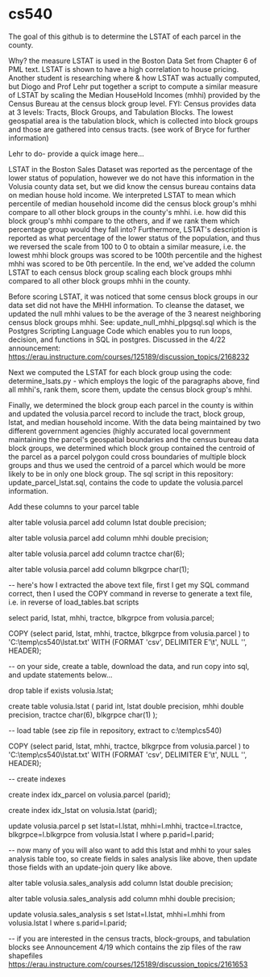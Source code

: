 # cs540
The goal of this github is to determine the LSTAT of each parcel in the county.  

Why?  the measure LSTAT is used in the Boston Data Set from Chapter 6 of PML text.  LSTAT is shown to have a high correlation to house pricing.  Another student is researching where & how LSTAT was actually computed, but Diogo and Prof Lehr put together a script to compute a similar measure of LSTAT by scaling the Median HouseHold Incomes (mhhi) provided by the Census Bureau at the census block group level.  FYI:  Census provides data at 3 levels:  Tracts, Block Groups, and Tabulation Blocks.  The lowest geospatial area is the tabulation block, which is collected into block groups and those are gathered into census tracts.  (see work of Bryce for further information)

Lehr to do- provide a quick image here...

LSTAT in the Boston Sales Dataset was reported as the percentage of the lower status of population, however we do not have this information in the Volusia county data set, but we did know the census bureau contains data on median house hold income.  We interpreted LSTAT to mean which percentile of median household income did the census block group's mhhi compare to all other block groups in the county's mhhi.  i.e. how did this block group's mhhi compare to the others, and if we rank them which percentage group would they fall into?  Furthermore, LSTAT's description is reported as what percentage of the lower status of the population, and thus we reversed the scale from 100 to 0 to obtain a similar measure, i.e. the lowest mhhi block groups was scored to be 100th percentile and the highest mhhi was scored to be 0th percentile.  In the end, we've added the column LSTAT to each census block group scaling each block groups mhhi compared to all other block groups mhhi in the county.

Before scoring LSTAT, it was noticed that some census block groups in our data set did not have the MHHI information.  To cleanse the dataset, we updated the null mhhi values to be the average of the 3 nearest neighboring census block groups mhhi.   See:  update_null_mhhi_plpgsql.sql  which is the Postgres Scripting Language Code which enables you to run loops, decision, and functions in SQL in postgres.  Discussed in the 4/22 announcement:  https://erau.instructure.com/courses/125189/discussion_topics/2168232

Next we computed the LSTAT for each block group using the code:  determine_lsats.py - which employs the logic of the paragraphs above, find all mhhi's, rank them, score them, update the census block group's mhhi.

Finally, we determined the block group each parcel in the county is within and updated the volusia.parcel record to include the tract, block group, lstat, and median household income.  With the data being maintained by two different government agencies (highly accurated local government maintaining the parcel's geospatial boundaries and the census bureau data block groups, we determined which block group contained the centroid of the parcel as a parcel polygon could cross boundaries of multiple block groups and thus we used the centroid of a parcel which would be more likely to be in only one block group.   The sql script in this repository:  update_parcel_lstat.sql, contains the code to update the volusia.parcel information.

Add these columns to your parcel table

alter table volusia.parcel add column lstat double precision;

alter table volusia.parcel add column mhhi double precision;

alter table volusia.parcel add column tractce char(6);

alter table volusia.parcel add column blkgrpce char(1);

-- here's how I extracted the above text file, first I get my SQL command correct, then I used the COPY command in reverse to generate a text file, i.e. in reverse of load_tables.bat scripts

select parid, lstat, mhhi, tractce, blkgrpce from volusia.parcel;

COPY (select parid, lstat, mhhi, tractce, blkgrpce from volusia.parcel ) to 'C:\temp\cs540\lstat.txt' WITH (FORMAT 'csv', DELIMITER E'\t', NULL '', HEADER);

-- on your side, create a table, download the data, and run copy into sql, and update statements below...

drop table if exists volusia.lstat;

create table volusia.lstat
(
parid int,
lstat double precision,
mhhi double precision,
tractce char(6),
blkgrpce char(1)
);

-- load table (see zip file in repository, extract to c:\temp\cs540)

COPY (select parid, lstat, mhhi, tractce, blkgrpce from volusia.parcel ) to 'C:\temp\cs540\lstat.txt' WITH (FORMAT 'csv', DELIMITER E'\t', NULL '', HEADER);

-- create indexes

create index idx_parcel on volusia.parcel (parid);

create index idx_lstat on volusia.lstat (parid);

update volusia.parcel p set lstat=l.lstat, mhhi=l.mhhi, tractce=l.tractce, blkgrpce=l.blkgrpce from volusia.lstat l where p.parid=l.parid;

-- now many of you will also want to add this lstat and mhhi to your sales analysis table too, so create fields in sales analysis like above, then update those fields with an update-join query like above.


alter table volusia.sales_analysis add column lstat double precision;

alter table volusia.sales_analysis add column mhhi double precision;

update volusia.sales_analysis s set lstat=l.lstat, mhhi=l.mhhi from volusia.lstat l where s.parid=l.parid;

-- if you are interested in the census tracts, block-groups, and tabulation blocks see Announcement 4/19 which contains the zip files of the raw shapefiles
https://erau.instructure.com/courses/125189/discussion_topics/2161653


